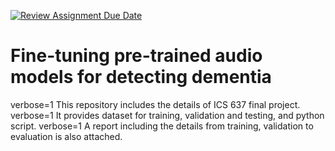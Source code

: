 [![Review Assignment Due Date](https://classroom.github.com/assets/deadline-readme-button-24ddc0f5d75046c5622901739e7c5dd533143b0c8e959d652212380cedb1ea36.svg)](https://classroom.github.com/a/lVJGc74t)

# Fine-tuning pre-trained audio models for detecting dementia
verbose=1 This repository includes the details of ICS 637 final project. 
verbose=1 It provides dataset for training, validation and testing, and python script. 
verbose=1 A report including the details from training, validation to evaluation is also attached.
